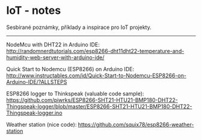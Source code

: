 # IoT - notes

Sesbírané poznámky, příklady a inspirace pro IoT projekty.

---

NodeMcu with DHT22 in Arduino IDE: http://randomnerdtutorials.com/esp8266-dht11dht22-temperature-and-humidity-web-server-with-arduino-ide/

Quick Start to Nodemcu (ESP8266) on Arduino IDE: http://www.instructables.com/id/Quick-Start-to-Nodemcu-ESP8266-on-Arduino-IDE/?ALLSTEPS

ESP8266 logger to Thinkspeak (valuable code sample): https://github.com/piwrks/ESP8266-SHT21-HTU21-BMP180-DHT22-Thingspeak-logger/blob/master/ESP8266-SHT21-HTU21-BMP180-DHT22-Thingspeak-logger.ino

Weather station (nice code): https://github.com/squix78/esp8266-weather-station
